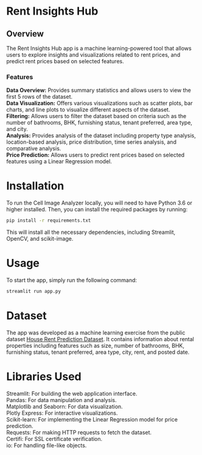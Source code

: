 # **Rent Insights Hub**

## Overview
The Rent Insights Hub app is a machine learning-powered tool that allows users to explore insights and visualizations related to rent prices, and predict rent prices based on selected features.
### Features
 **Data Overview:** Provides summary statistics and allows users to view the first 5 rows of the dataset. \
**Data Visualization:** Offers various visualizations such as scatter plots, bar charts, and line plots to visualize different aspects of the dataset. \
**Filtering:** Allows users to filter the dataset based on criteria such as the number of bathrooms, BHK, furnishing status, tenant preferred, area type, and city. \
**Analysis:** Provides analysis of the dataset including property type analysis, location-based analysis, price distribution, time series analysis, and comparative analysis. \
**Price Prediction:** Allows users to predict rent prices based on selected features using a Linear Regression model. 

# Installation
To run the Cell Image Analyzer locally, you will need to have Python 3.6 or higher installed. Then, you can install the required packages by running:

```bash
pip install -r requirements.txt
```

This will install all the necessary dependencies, including Streamlit, OpenCV, and scikit-image.

# Usage
To start the app, simply run the following command:

```bash
streamlit run app.py
```

# Dataset
The app was developed as a machine learning exercise from the public dataset [House Rent Prediction Dataset](https://www.kaggle.com/datasets/iamsouravbanerjee/house-rent-prediction-dataset). It contains information about rental properties including features such as size, number of bathrooms, BHK, furnishing status, tenant preferred, area type, city, rent, and posted date.

# Libraries Used
Streamlit: For building the web application interface. \
Pandas: For data manipulation and analysis.\
Matplotlib and Seaborn: For data visualization.\
Plotly Express: For interactive visualizations.\
Scikit-learn: For implementing the Linear Regression model for price prediction.\
Requests: For making HTTP requests to fetch the dataset.\
Certifi: For SSL certificate verification.\
io: For handling file-like objects.
